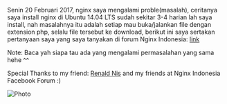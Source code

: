 Senin 20 Februari 2017, nginx saya mengalami proble(masalah), ceritanya saya install nginx di Ubuntu 14.04 LTS
sudah sekitar 3-4 harian lah saya install, nah masalahnya itu adalah setiap mau buka/jalankan file dengan
extension php, selalu file tersebut ke download, berikut ini saya sertakan pertanyaan saya
yang saya tanyakan di forum Nginx Indonesia: [link](https://www.facebook.com/groups/nginx.banget.indonesia/permalink/784649411691595/)

Note: Baca yah siapa tau ada yang mengalami permasalahan yang sama hehe ^^

Special Thanks to my friend: [Renald Nis](https://www.facebook.com/einhovant) and my friends at Nginx Indonesia Facebook Forum :)

![Photo](http://i63.tinypic.com/17p8wy.jpg)
